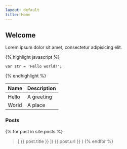 ```yaml
---
layout: default
title: Home
---
```


Welcome
-------
Lorem ipsum dolor sit amet, consectetur adipisicing elit. 

{% highlight javascript %}

    var str = 'Hello world!';

{% endhighlight %}


Name           | Description
-------------- | -------------
Hello          | A greeting
World          | A place


### Posts 

{% for post in site.posts %}
> [ {{ post.title }} ]( {{ post.url }} )
{% endfor %}
